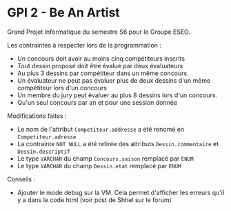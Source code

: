 # GPI 2 - Be An Artist

Grand Projet Informatique du semestre S6 pour le Groupe ESEO.


Les contraintes à respecter lors de la programmation : 

 * Un concours doit avoir au moins cinq compétiteurs inscrits
 * Tout dessin proposé doit être évalué par deux évaluateurs
 * Au plus 3 dessins par compétiteur dans un même concours
 * Un évaluateur ne peut pas évaluer plus de deux dessins d'un même compétiteur lors d'un concours
 * Un membre du jury peut évaluer au plus 8 dessins lors d'un concours.
 * Qu'un seul concours par an et pour une session donnée




Modifications faites : 

 * Le nom de l'attribut `Competiteur.addresse` a été renomé en `Competiteur.adresse`
 * La contrainte `NOT NULL` a été retirée des attributs `Dessin.commentaire` et `Dessin.descriptif`
 * Le type `VARCHAR` du champ `Concours.saison` remplacé par `ENUM`
 * Le type `VARCHAR` du champ `Dessin.etat` remplacé par `ENUM`



Conseils :

 * Ajouter le mode debug sur la VM. Cela permet d'afficher les erreurs qu'il y a dans le code html (voir post de Shhel sur le forum)
